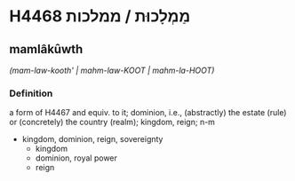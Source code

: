 # H4468 מַמְלָכוּת / ממלכות

## mamlâkûwth

_(mam-law-kooth' | mahm-law-KOOT | mahm-la-HOOT)_

### Definition

a form of H4467 and equiv. to it; dominion, i.e., (abstractly) the estate (rule) or (concretely) the country (realm); kingdom, reign; n-m

- kingdom, dominion, reign, sovereignty
  - kingdom
  - dominion, royal power
  - reign
